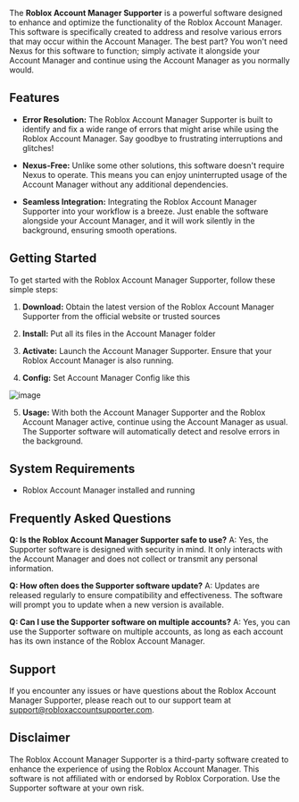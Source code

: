 
The **Roblox Account Manager Supporter** is a powerful software designed to enhance and optimize the functionality of the Roblox Account Manager. This software is specifically created to address and resolve various errors that may occur within the Account Manager. The best part? You won't need Nexus for this software to function; simply activate it alongside your Account Manager and continue using the Account Manager as you normally would.

## Features

- **Error Resolution:** The Roblox Account Manager Supporter is built to identify and fix a wide range of errors that might arise while using the Roblox Account Manager. Say goodbye to frustrating interruptions and glitches!

- **Nexus-Free:** Unlike some other solutions, this software doesn't require Nexus to operate. This means you can enjoy uninterrupted usage of the Account Manager without any additional dependencies.

- **Seamless Integration:** Integrating the Roblox Account Manager Supporter into your workflow is a breeze. Just enable the software alongside your Account Manager, and it will work silently in the background, ensuring smooth operations.

## Getting Started

To get started with the Roblox Account Manager Supporter, follow these simple steps:

1. **Download:** Obtain the latest version of the Roblox Account Manager Supporter from the official website or trusted sources

2. **Install:** Put all its files in the Account Manager folder

3. **Activate:** Launch the Account Manager Supporter. Ensure that your Roblox Account Manager is also running.

4. **Config:** Set Account Manager Config like this

![image](https://github.com/Kiet1308/Roblox-Account-Manager-Supporter/assets/50774381/0a2addab-cccd-4989-9ce8-30ddda4b9d01)

5. **Usage:** With both the Account Manager Supporter and the Roblox Account Manager active, continue using the Account Manager as usual. The Supporter software will automatically detect and resolve errors in the background.

## System Requirements
- Roblox Account Manager installed and running
## Frequently Asked Questions

**Q: Is the Roblox Account Manager Supporter safe to use?**
A: Yes, the Supporter software is designed with security in mind. It only interacts with the Account Manager and does not collect or transmit any personal information.

**Q: How often does the Supporter software update?**
A: Updates are released regularly to ensure compatibility and effectiveness. The software will prompt you to update when a new version is available.

**Q: Can I use the Supporter software on multiple accounts?**
A: Yes, you can use the Supporter software on multiple accounts, as long as each account has its own instance of the Roblox Account Manager.

## Support

If you encounter any issues or have questions about the Roblox Account Manager Supporter, please reach out to our support team at support@robloxaccountsupporter.com.

## Disclaimer

The Roblox Account Manager Supporter is a third-party software created to enhance the experience of using the Roblox Account Manager. This software is not affiliated with or endorsed by Roblox Corporation. Use the Supporter software at your own risk.
